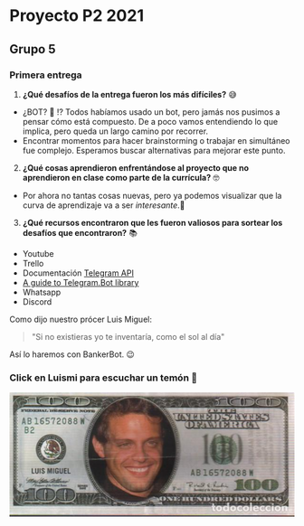# Proyecto P2 2021
## Grupo 5
### Primera entrega
1. **¿Qué desafíos de la entrega fueron los más difíciles?** :sweat_smile:
- ¿BOT? :robot: :interrobang: Todos habíamos usado un bot, pero jamás nos pusimos a pensar cómo está compuesto. De a poco vamos entendiendo lo que implica, pero queda un largo camino por recorrer.
- Encontrar momentos para hacer brainstorming o trabajar en simultáneo fue complejo. Esperamos buscar alternativas para mejorar este punto.
2. **¿Qué cosas aprendieron enfrentándose al proyecto que no aprendieron en clase como parte de la currícula?** :nerd_face:
- Por ahora no tantas cosas nuevas, pero ya podemos visualizar que la curva de aprendizaje va a ser *interesante*.:woozy_face:
3. **¿Qué recursos encontraron que les fueron valiosos para sortear los desafíos que encontraron?** :books:
- Youtube
- Trello
- Documentación [Telegram API](https://core.telegram.org/bots/api)
- [A guide to Telegram.Bot library](https://telegrambots.github.io/book/1/quickstart.html)
- Whatsapp
- Discord

Como dijo nuestro prócer Luis Miguel:
> "Si no existieras yo te inventaría, como el sol al día"

Así lo haremos con BankerBot. :wink:

### **Click en Luismi para escuchar un temón** :musical_note:
[![Temón](/docs/67195573.jpeg)](https://www.youtube.com/watch?v=yG7MPEQm1-w) 

